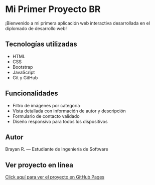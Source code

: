 # Mi Primer Proyecto BR

¡Bienvenido a mi primera aplicación web interactiva desarrollada en el diplomado de desarrollo web!

## Tecnologías utilizadas

- HTML
- CSS
- Bootstrap 
- JavaScript
- Git y GitHub

## Funcionalidades

- Filtro de imágenes por categoría
- Vista detallada con información de autor y descripción
- Formulario de contacto validado
- Diseño responsivo para todos los dispositivos

## Autor

Brayan R. — Estudiante de Ingeniería de Software

## Ver proyecto en línea

[Click aquí para ver el proyecto en GitHub Pages](https://brayan-rodriguez-iberoamericana.github.io/mi-primer-proyecto-br/)
